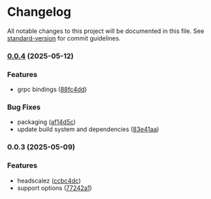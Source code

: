 # Changelog

All notable changes to this project will be documented in this file. See [standard-version](https://github.com/conventional-changelog/standard-version) for commit guidelines.

### [0.0.4](https://githu.com/Drop-OSS/headscalez/compare/v0.0.3...v0.0.4) (2025-05-12)


### Features

* grpc bindings ([88fc4dd](https://githu.com/Drop-OSS/headscalez/commit/88fc4ddbbf7b97a4dc46a58a983a2327c0d1d07e))


### Bug Fixes

* packaging ([af14d5c](https://githu.com/Drop-OSS/headscalez/commit/af14d5c5fbc1d89c44c06121ce291af0808035a3))
* update build system and dependencies ([83e41aa](https://githu.com/Drop-OSS/headscalez/commit/83e41aa2983d7740958f987ced376c84dc0ab081))

### 0.0.3 (2025-05-09)


### Features

* headscalez ([ccbc4dc](https://githu.com/Drop-OSS/headscalez/commit/ccbc4dc6fabd587e67ebb28fb60bea346ca484c9))
* support options ([77242a1](https://githu.com/Drop-OSS/headscalez/commit/77242a11913f13f47610b63f198e99583db40ddd))
